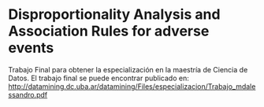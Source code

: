 # Disproportionality Analysis and Association Rules for adverse events 
Trabajo Final para obtener la especialización en la maestría de Ciencia de Datos. El trabajo final se puede encontrar publicado en: http://datamining.dc.uba.ar/datamining/Files/especializacion/Trabajo_mdalessandro.pdf
